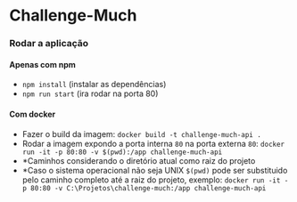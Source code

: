 # Challenge-Much

### Rodar a aplicação
#### Apenas com npm
* `npm install` (instalar as dependências)
* `npm run start` (ira rodar na porta 80)

#### Com docker
* Fazer o build da imagem: `docker build -t challenge-much-api .`
* Rodar a imagem expondo a porta interna `80` na porta externa `80`: `docker run -it -p 80:80 -v $(pwd):/app challenge-much-api`
* *Caminhos considerando o diretório atual como raiz do projeto
* *Caso o sistema operacional não seja UNIX `$(pwd)` pode ser substituido pelo caminho completo até a raiz do projeto, exemplo: 
`docker run -it -p 80:80 -v C:\Projetos\challenge-much:/app challenge-much-api`